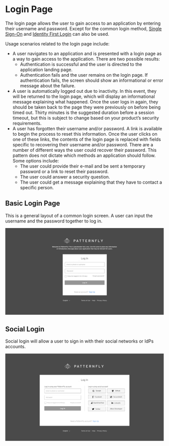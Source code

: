 # Login Page

The login page allows the user to gain access to an application by entering their username and password. Except for the common login method, [Single Sign-On](https://www.patternfly.org/pattern-library/application-framework/single-sign-on/#) and [Identity First Login](https://www.patternfly.org/pattern-library/application-framework/identity-first/#) can also be used.

Usage scenarios related to the login page include:

* A user navigates to an application and is presented with a login page as a way to gain access to the application. There are two possible results:
  * Authentication is successful and the user is directed to the application landing page.
  * Authentication fails and the user remains on the login page. If authentication fails, the screen should show an informational or error message about the failure.
* A user is automatically logged out due to inactivity. In this event, they will be returned to the login page, which will display an informational message explaining what happened. Once the user logs in again, they should be taken back to the page they were previously on before being timed out. Thirty minutes is the suggested duration before a session timeout, but this is subject to change based on your product’s security requirements.
* A user has forgotten their username and/or password. A link is available to begin the process to reset this information. Once the user clicks on one of these links, the contents of the login page is replaced with fields specific to recovering their username and/or password. There are a number of different ways the user could recover their password. This pattern does not dictate which methods an application should follow. Some options include:
  * The user could provide their e-mail and be sent a temporary password or a link to reset their password.
  * The user could answer a security question.
  * The user could get a message explaining that they have to contact a specific person.

## Basic Login Page
This is a general layout of a common login screen. A user can input the username and the password together to log in.

![Image of basic login page](img/basic-login-screen.png)

## Social Login
Social login will allow a user to sign in with their social networks or IdPs accounts.

![Image of social login](img/social-account.png)
